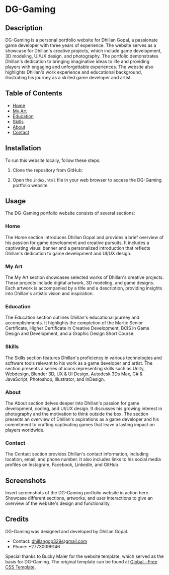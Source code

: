 # DG-Gaming

## Description

DG-Gaming is a personal portfolio website for Dhillan Gopal, a passionate game developer with three years of experience. The website serves as a showcase for Dhillan's creative projects, which include game development, 3D modeling, UI/UX design, and photography. The portfolio demonstrates Dhillan's dedication to bringing imaginative ideas to life and providing players with engaging and unforgettable experiences. The website also highlights Dhillan's work experience and educational background, illustrating his journey as a skilled game developer and artist.

## Table of Contents

- [Home](#home)
- [My Art](#my-art)
- [Education](#education)
- [Skills](#skills)
- [About](#about)
- [Contact](#contact)

## Installation

To run this website locally, follow these steps:

1. Clone the repository from GitHub:

2. Open the `index.html` file in your web browser to access the DG-Gaming portfolio website.

## Usage

The DG-Gaming portfolio website consists of several sections:

### Home

The Home section introduces Dhillan Gopal and provides a brief overview of his passion for game development and creative pursuits. It includes a captivating visual banner and a personalized introduction that reflects Dhillan's dedication to game development and UI/UX design.

### My Art

The My Art section showcases selected works of Dhillan's creative projects. These projects include digital artwork, 3D modeling, and game designs. Each artwork is accompanied by a title and a description, providing insights into Dhillan's artistic vision and inspiration.

### Education

The Education section outlines Dhillan's educational journey and accomplishments. It highlights the completion of the Martic Senior Certificate, Higher Certificate in Creative Development, BCIS in Game Design and Development, and a Graphic Design Short Course.

### Skills

The Skills section features Dhillan's proficiency in various technologies and software tools relevant to his work as a game developer and artist. The section presents a series of icons representing skills such as Unity, Webdesign, Blender 3D, UX & UI Design, Autodesk 3Ds Max, C# & JavaScript, Photoshop, Illustrator, and InDesign.

### About

The About section delves deeper into Dhillan's passion for game development, coding, and UI/UX design. It discusses his growing interest in photography and the motivation to think outside the box. The section presents an overview of Dhillan's aspirations as a game developer and his commitment to crafting captivating games that leave a lasting impact on players worldwide.

### Contact

The Contact section provides Dhillan's contact information, including location, email, and phone number. It also includes links to his social media profiles on Instagram, Facebook, LinkedIn, and GitHub.

## Screenshots

Insert screenshots of the DG-Gaming portfolio website in action here. Showcase different sections, artworks, and user interactions to give an overview of the website's design and functionality.

## Credits

DG-Gaming was designed and developed by Dhillan Gopal.

- Contact: dhillangop329@gmail.com
- Phone: +27730099146

Special thanks to Bucky Maler for the website template, which served as the basis for DG-Gaming. The original template can be found at [Global - Free CSS Template](https://www.free-css.com/free-css-templates/page288/global).
